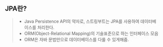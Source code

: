 ## JPA란?
> * Java Persistence API의 약자로, 스트링부트는 JPA를 사용하여 데이터베이스를 처리한다.
> * ORM(Object-Relational Mapping)의 기술표준으로 하는 인터페이스 모음
> * ORM은 자바 문법만으로 데이터베이스를 다룰 수 있게해줌.

